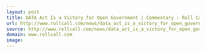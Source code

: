 ```yaml
---
layout: post
title: DATA Act Is a Victory for Open Government | Commentary : Roll Call Opinion
url: http://www.rollcall.com/news/data_act_is_a_victory_for_open_government_commentary-232707-1.html
source: http://www.rollcall.com/news/data_act_is_a_victory_for_open_government_commentary-232707-1.html
domain: www.rollcall.com
image: 
---
```



